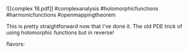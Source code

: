 ![[complex 16.pdf]] #complexanalysis #holomorphicfunctions #harmonicfunctions #openmappingtheorem

This is pretty straightforward now that I've done it. The old PDE trick of using holomorphic functions but in reverse!

flavors: